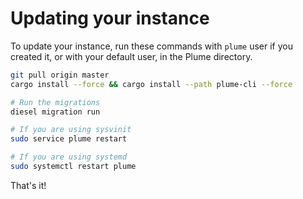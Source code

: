 # Updating your instance

To update your instance, run these commands with `plume` user if you created it, or with your default user, in the Plume directory.

```bash
git pull origin master
cargo install --force && cargo install --path plume-cli --force

# Run the migrations
diesel migration run

# If you are using sysvinit
sudo service plume restart

# If you are using systemd
sudo systemctl restart plume
```

That's it!
